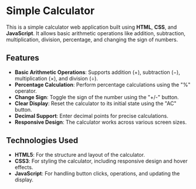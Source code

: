 # Simple Calculator

This is a simple calculator web application built using **HTML**, **CSS**, and **JavaScript**. It allows basic arithmetic operations like addition, subtraction, multiplication, division, percentage, and changing the sign of numbers.

## Features

- **Basic Arithmetic Operations**: Supports addition (+), subtraction (−), multiplication (×), and division (÷).
- **Percentage Calculation**: Perform percentage calculations using the "%" operator.
- **Change Sign**: Toggle the sign of the number using the "+/-" button.
- **Clear Display**: Reset the calculator to its initial state using the "AC" button.
- **Decimal Support**: Enter decimal points for precise calculations.
- **Responsive Design**: The calculator works across various screen sizes.

## Technologies Used

- **HTML5**: For the structure and layout of the calculator.
- **CSS3**: For styling the calculator, including responsive design and hover effects.
- **JavaScript**: For handling button clicks, operations, and updating the display.
